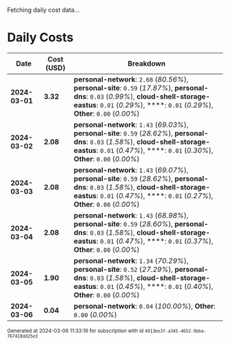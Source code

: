 Fetching daily cost data...
# Daily Costs

| Date | Cost (USD) | Breakdown |
|------|----------------|-----------|
| **2024-03-01** | **3.32** | **personal-network**: `2.68` (_80.56%_), **personal-site**: `0.59` (_17.87%_), **personal-dns**: `0.03` (_0.99%_), **cloud-shell-storage-eastus**: `0.01` (_0.29%_), ****: `0.01` (_0.29%_), **Other**: `0.00` (_0.00%_) |
| **2024-03-02** | **2.08** | **personal-network**: `1.43` (_69.03%_), **personal-site**: `0.59` (_28.62%_), **personal-dns**: `0.03` (_1.58%_), **cloud-shell-storage-eastus**: `0.01` (_0.47%_), ****: `0.01` (_0.30%_), **Other**: `0.00` (_0.00%_) |
| **2024-03-03** | **2.08** | **personal-network**: `1.43` (_69.07%_), **personal-site**: `0.59` (_28.62%_), **personal-dns**: `0.03` (_1.58%_), **cloud-shell-storage-eastus**: `0.01` (_0.47%_), ****: `0.01` (_0.27%_), **Other**: `0.00` (_0.00%_) |
| **2024-03-04** | **2.08** | **personal-network**: `1.43` (_68.98%_), **personal-site**: `0.59` (_28.60%_), **personal-dns**: `0.03` (_1.58%_), **cloud-shell-storage-eastus**: `0.01` (_0.47%_), ****: `0.01` (_0.37%_), **Other**: `0.00` (_0.00%_) |
| **2024-03-05** | **1.90** | **personal-network**: `1.34` (_70.29%_), **personal-site**: `0.52` (_27.29%_), **personal-dns**: `0.03` (_1.58%_), **cloud-shell-storage-eastus**: `0.01` (_0.45%_), ****: `0.01` (_0.40%_), **Other**: `0.00` (_0.00%_) |
| **2024-03-06** | **0.04** | **personal-network**: `0.04` (_100.00%_), **Other**: `0.00` (_0.00%_) |


<sup>Generated at 2024-03-06 11:33:16 for subscription with id `4913be3f-a345-4652-9bba-767418dd25e3`</sup>

